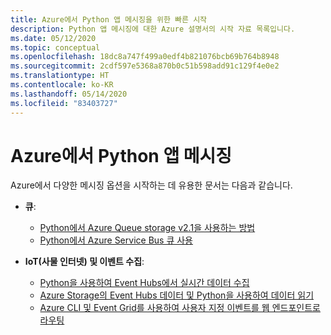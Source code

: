 ```yaml
---
title: Azure에서 Python 앱 메시징을 위한 빠른 시작
description: Python 앱 메시징에 대한 Azure 설명서의 시작 자료 목록입니다.
ms.date: 05/12/2020
ms.topic: conceptual
ms.openlocfilehash: 18dc8a747f499a0edf4b821076bcb69b764b8948
ms.sourcegitcommit: 2cdf597e5368a870b0c51b598add91c129f4e0e2
ms.translationtype: HT
ms.contentlocale: ko-KR
ms.lasthandoff: 05/14/2020
ms.locfileid: "83403727"
---
```

# <a name="messaging-for-python-apps-on-azure"></a>Azure에서 Python 앱 메시징

Azure에서 다양한 메시징 옵션을 시작하는 데 유용한 문서는 다음과 같습니다.

- **큐**:
  - [Python에서 Azure Queue storage v2.1을 사용하는 방법](/azure/storage/queues/storage-python-how-to-use-queue-storage)
  - [Python에서 Azure Service Bus 큐 사용](/azure/service-bus-messaging/service-bus-python-how-to-use-queues)

- **IoT(사물 인터넷) 및 이벤트 수집**:
  - [Python을 사용하여 Event Hubs에서 실시간 데이터 수집](/azure/event-hubs/event-hubs-python)
  - [Azure Storage의 Event Hubs 데이터 및 Python을 사용하여 데이터 읽기](/azure/event-hubs/get-started-capture-python-v2)
  - [Azure CLI 및 Event Grid를 사용하여 사용자 지정 이벤트를 웹 엔드포인트로 라우팅](/azure/event-grid/custom-event-quickstart)
